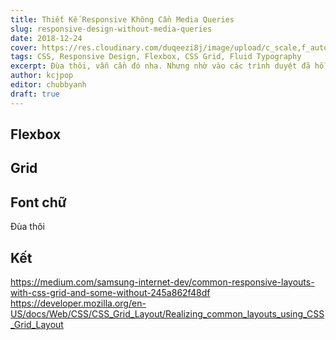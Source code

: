 ```yaml
---
title: Thiết Kế Responsive Không Cần Media Queries
slug: responsive-design-without-media-queries
date: 2018-12-24
cover: https://res.cloudinary.com/duqeezi8j/image/upload/c_scale,f_auto,w_1000/v1545725279/shOliZI_ovxxbt.jpg
tags: CSS, Responsive Design, Flexbox, CSS Grid, Fluid Typography
excerpt: Đùa thôi, vẫn cần đó nha. Nhưng nhờ vào các trình duyệt đã hỗ trợ Flexbox và CSS Grid, bạn không còn phải viết media queries cho những mẫu thiết kế thông dụng như chia cột hay dàn trang nữa.
author: kcjpop
editor: chubbyanh
draft: true
---
```


## Flexbox

## Grid

## Font chữ

Đùa thôi

## Kết

https://medium.com/samsung-internet-dev/common-responsive-layouts-with-css-grid-and-some-without-245a862f48df
https://developer.mozilla.org/en-US/docs/Web/CSS/CSS_Grid_Layout/Realizing_common_layouts_using_CSS_Grid_Layout
